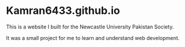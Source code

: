 # Kamran6433.github.io

This is a website I built for the Newcastle University Pakistan Society.

It was a small project for me to learn and understand web development. 
